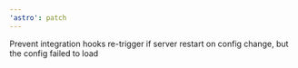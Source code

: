 ```yaml
---
'astro': patch
---
```


Prevent integration hooks re-trigger if server restart on config change, but the config failed to load
